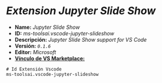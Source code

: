 <!-- Autor: Daniel Benjamin Perez Morales -->
<!-- GitHub: https://github.com/D4nitrix13 -->
<!-- GitLab: https://gitlab.com/D4nitrix13 -->
<!-- Correo electrónico: danielperezdev@proton.me -->

# ***Extension Jupyter Slide Show***

- **Name:** *Jupyter Slide Show*
- **ID:** *ms-toolsai.vscode-jupyter-slideshow*
- **Descripción:** *Jupyter Slide Show support for VS Code*
- **Versión:** *`0.1.6`*
- **Editor:** *Microsoft*
- **[Vínculo de VS Marketplace:](https://marketplace.visualstudio.com/items?itemName=ms-toolsai.vscode-jupyter-slideshow "https://marketplace.visualstudio.com/items?itemName=ms-toolsai.vscode-jupyter-slideshow")**

```plaintext
# Id Extensión Vscode
ms-toolsai.vscode-jupyter-slideshow
```
